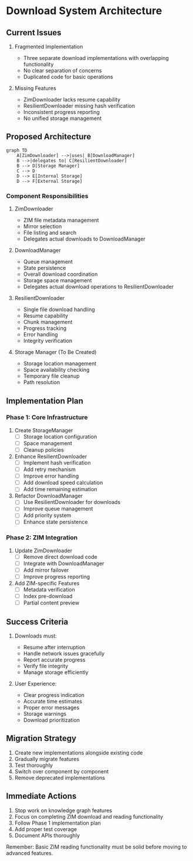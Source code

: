 # Download System Architecture

## Current Issues

1. Fragmented Implementation
   - Three separate download implementations with overlapping functionality
   - No clear separation of concerns
   - Duplicated code for basic operations

2. Missing Features
   - ZimDownloader lacks resume capability
   - ResilientDownloader missing hash verification
   - Inconsistent progress reporting
   - No unified storage management

## Proposed Architecture

```mermaid
graph TD
    A[ZimDownloader] -->|uses| B[DownloadManager]
    B -->|delegates to| C[ResilientDownloader]
    B --> D[Storage Manager]
    C --> D
    D --> E[Internal Storage]
    D --> F[External Storage]
```

### Component Responsibilities

1. ZimDownloader
   - ZIM file metadata management
   - Mirror selection
   - File listing and search
   - Delegates actual downloads to DownloadManager

2. DownloadManager
   - Queue management
   - State persistence
   - Overall download coordination
   - Storage space management
   - Delegates actual download operations to ResilientDownloader

3. ResilientDownloader
   - Single file download handling
   - Resume capability
   - Chunk management
   - Progress tracking
   - Error handling
   - Integrity verification

4. Storage Manager (To Be Created)
   - Storage location management
   - Space availability checking
   - Temporary file cleanup
   - Path resolution

## Implementation Plan

### Phase 1: Core Infrastructure
1. Create StorageManager
   - [ ] Storage location configuration
   - [ ] Space management
   - [ ] Cleanup policies

2. Enhance ResilientDownloader
   - [ ] Implement hash verification
   - [ ] Add retry mechanism
   - [ ] Improve error handling
   - [ ] Add download speed calculation
   - [ ] Add time remaining estimation

3. Refactor DownloadManager
   - [ ] Use ResilientDownloader for downloads
   - [ ] Improve queue management
   - [ ] Add priority system
   - [ ] Enhance state persistence

### Phase 2: ZIM Integration
1. Update ZimDownloader
   - [ ] Remove direct download code
   - [ ] Integrate with DownloadManager
   - [ ] Add mirror failover
   - [ ] Improve progress reporting

2. Add ZIM-specific Features
   - [ ] Metadata verification
   - [ ] Index pre-download
   - [ ] Partial content preview

## Success Criteria

1. Downloads must:
   - Resume after interruption
   - Handle network issues gracefully
   - Report accurate progress
   - Verify file integrity
   - Manage storage efficiently

2. User Experience:
   - Clear progress indication
   - Accurate time estimates
   - Proper error messages
   - Storage warnings
   - Download prioritization

## Migration Strategy

1. Create new implementations alongside existing code
2. Gradually migrate features
3. Test thoroughly
4. Switch over component by component
5. Remove deprecated implementations

## Immediate Actions

1. Stop work on knowledge graph features
2. Focus on completing ZIM download and reading functionality
3. Follow Phase 1 implementation plan
4. Add proper test coverage
5. Document APIs thoroughly

Remember: Basic ZIM reading functionality must be solid before moving to advanced features.